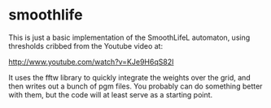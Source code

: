 # smoothlife

This is just a basic implementation of the SmoothLifeL automaton, using
thresholds cribbed from the Youtube video at:

http://www.youtube.com/watch?v=KJe9H6qS82I

It uses the fftw library to quickly integrate the weights over the grid,
and then writes out a bunch of pgm files.  You probably can do something 
better with them, but the code will at least serve as a starting point.
